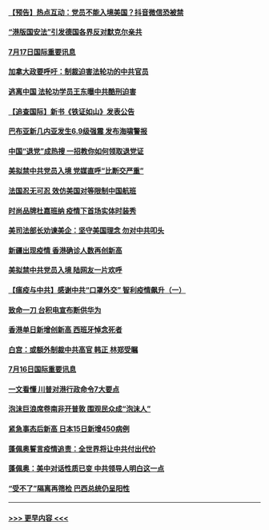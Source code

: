 #### [【预告】热点互动：党员不能入境美国？抖音微信恐被禁](../pages/prog202/a102896053.md?t=07172351) 
#### [“港版国安法”引发德国各界反对默克尔亲共](../pages/prog202/a102896061.md?t=07172351) 
#### [7月17日国际重要讯息](../pages/prog202/a102895936.md?t=07172351) 
#### [加拿大政要呼吁：制裁迫害法轮功的中共官员](../pages/prog202/a102895814.md?t=07172351) 
#### [逃离中国 法轮功学员王东曝中共酷刑迫害](../pages/prog202/a102895831.md?t=07172351) 
#### [【追查国际】新书《铁证如山》发表公告](../pages/prog202/a102895765.md?t=07172351) 
#### [巴布亚新几内亚发生6.9级强震 发布海啸警报](../pages/prog202/a102895775.md?t=07172351) 
#### [中国“退党”成热搜 一招教你如何领取退党证](../pages/prog202/a102895722.md?t=07172351) 
#### [美拟禁中共党员入境 党媒直呼“比断交严重”](../pages/prog202/a102895682.md?t=07172351) 
#### [法国忍无可忍 效仿美国对等限制中国航班](../pages/prog202/a102895550.md?t=07172351) 
#### [时尚品牌杜嘉班纳 疫情下首场实体时装秀](../pages/prog202/a102895576.md?t=07172351) 
#### [美司法部长劝谏美企：坚守美国理念 勿对中共叩头](../pages/prog202/a102895526.md?t=07172351) 
#### [新疆出现疫情 香港确诊人数再创新高](../pages/prog202/a102895521.md?t=07172351) 
#### [美拟禁中共党员入境 陆网友一片欢呼](../pages/prog202/a102895456.md?t=07172351) 
#### [【瘟疫与中共】感谢中共“口罩外交” 智利疫情飙升（一）](../pages/prog202/a102895279.md?t=07172351) 
#### [致命一刀 台积电宣布断供华为](../pages/prog202/a102895305.md?t=07172351) 
#### [香港单日新增创新高 西班牙悼念死者](../pages/prog202/a102895364.md?t=07172351) 
#### [白宫：或额外制裁中共高官 韩正 林郑受瞩](../pages/prog202/a102895303.md?t=07172351) 
#### [7月16日国际重要讯息](../pages/prog202/a102895152.md?t=07172351) 
#### [一文看懂 川普对港行政命令7大要点](../pages/prog202/a102895124.md?t=07172351) 
#### [泡沫巨浪席卷南非开普敦 围观民众成“泡沫人”](../pages/prog202/a102895006.md?t=07172351) 
#### [紧急事态后新高 日本15日新增450病例](../pages/prog202/a102894959.md?t=07172351) 
#### [蓬佩奥誓言疫情追责：全世界将让中共付出代价](../pages/prog202/a102895036.md?t=07172351) 
#### [蓬佩奥：美中对话性质已变 中共领导人明白这一点](../pages/prog202/a102894945.md?t=07172351) 
#### [“受不了”隔离再筛检 巴西总统仍呈阳性](../pages/prog202/a102894899.md?t=07172351) 

----
#### [ >>> 更早内容 <<< ](../indexes/prog202-earlier.md)
